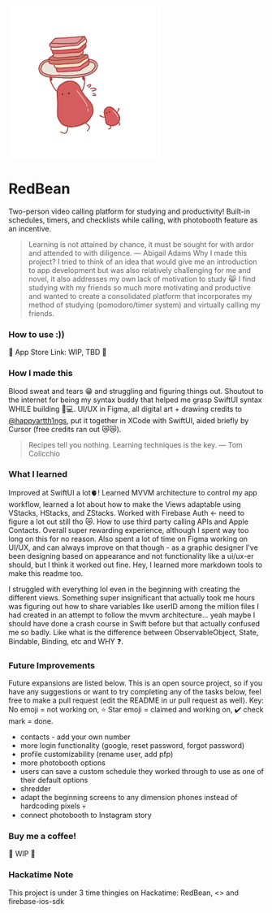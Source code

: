 <img src="https://github.com/angelLi17/RedBean/blob/06ed25e6a5cbca9f3e09ebfda366a9c79f6c74b1/RedBean/Assets.xcassets/Logo2.imageset/New%20Project.png" style="height:300px;width:300px;"></img>
# RedBean
Two-person video calling platform for studying and productivity! Built-in schedules, timers, and checklists while calling, with photobooth feature as an incentive.
>Learning is not attained by chance, it must be sought for with ardor and attended to with diligence. — Abigail Adams
Why I made this project? I tried to think of an idea that would give me an introduction to app development but was also relatively challenging for me and novel, it also addresses my own lack of motivation to study 😹 I find studying with my friends so much more motivating and productive and wanted to create a consolidated platform that incorporates my method of studying (pomodoro/timer system) and virtually calling my friends.

### How to use :))
🚧 App Store Link: WIP, TBD 🚧

### How I made this
Blood sweat and tears 😁 and struggling and figuring things out. Shoutout to the internet for being my syntax buddy that helped me grasp SwiftUI syntax WHILE building 🔨💻. UI/UX in Figma, all digital art + drawing credits to [\@happyartth1ngs](https://www.instagram.com/happyartth1ngs/), put it together in XCode with SwiftUI, aided briefly by Cursor (free credits ran out 😿😿).
>Recipes tell you nothing. Learning techniques is the key. — Tom Colicchio

### What I learned
Improved at SwiftUI a lot🫀! Learned MVVM architecture to control my app workflow, learned a lot about how to make the Views adaptable using VStacks, HStacks, and ZStacks. Worked with Firebase Auth <- need to figure a lot out still tho 😿. How to use third party calling APIs and Apple Contacts. Overall super rewarding experience, although I spent way too long on this for no reason. Also spent a lot of time on Figma working on UI/UX, and can always improve on that though - as a graphic designer I've been designing based on appearance and not functionality like a ui/ux-er should, but I think it worked out fine. Hey, I learned more markdown tools to make this readme too.

I struggled with everything lol even in the beginning with creating the different views. Something super insignificant that actually took me hours was figuring out how to share variables like userID among the million files I had created in an attempt to follow the mvvm architecture... yeah maybe I should have done a crash course in Swift before but that actually confused me so badly. Like what is the difference between ObservableObject, State, Bindable, Binding, etc and WHY ❓. 

### Future Improvements
Future expansions are listed below. This is an open source project, so if you have any suggestions or want to try completing any of the tasks below, feel free to make a pull request (edit the README in ur pull request as well). 
Key: No emoji = not working on, ⭐ Star emoji = claimed and working on, ✔️ check mark = done.
- contacts - add your own number
- more login functionality (google, reset password, forgot password)
- profile customizability (rename user, add pfp)
- more photobooth options
- users can save a custom schedule they worked through to use as one of their default options
- shredder
- adapt the beginning screens to any dimension phones instead of hardcoding pixels :skull:
- connect photobooth to Instagram story

### Buy me a coffee!
🚧 WIP 🚧

### Hackatime Note
This project is under 3 time thingies on Hackatime: RedBean, <<LAST PROJECT>> and firebase-ios-sdk
